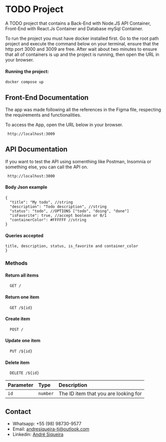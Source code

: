 # TODO Project

A TODO project that contains a Back-End with Node.JS API Container, Front-End with React.Js Container and Database mySql Container.

To run the project you must have docker installed first. Go to the root path project and execute the command below on your terminal, ensure that the http port 3000 and 3009 are free. After wait about two minutes to ensure that all of containers is up and the project is running, then open the URL in your browser.

#### Running the project:
```
docker compose up
```

## Front-End Documentation
The app was made following all the references in the Figma file, respecting the requirements and functionalities.

To access the App, open the URL below in your browser.

```
 http://localhost:3009 
```


## API Documentation

If you want to test the API using somenthing like Postman, Insomnia or something else, you can call the API on.
```
 http://localhost:3000 
```

#### Body Json example

```
{
  "title": "My todo", //string
  "description": "Todo description", //string
  "status": "todo", //OPTIONS ["todo", "doing", "done"]
  "isFavorite": true, //accept boolean or 0/1
  "containerColor": #FFFFFF //string
}
```
#### Queries accepted

```
title, description, status, is_favorite and container_color
}
```

### Methods
#### Return all items

```http
  GET /
```

#### Return one item

```http
  GET /${id}
```

#### Create item

```http
  POST /
```

#### Update one item

```http
  PUT /${id}
```

#### Delete item

```http
  DELETE /${id}
```

| Parameter   | Type       | Description                                   |
| :---------- | :--------- | :------------------------------------------ |
| `id`      | `number` | The ID item that you are looking for |

## Contact

- Whatsapp: +55 (98) 98730-9577
- Email: andresiqueira-ti@outlook.com
- Linkedin: [André Siqueira](https://www.linkedin.com/in/andre-siqueira/)